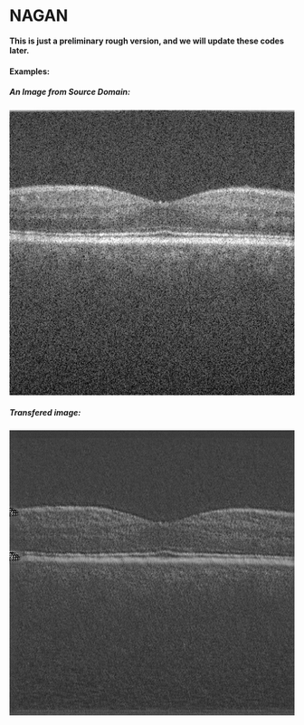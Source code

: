 # NAGAN

**This is just a preliminary rough version, and we will update these codes later.**


#### Examples:

##### An Image from Source Domain:

![source](Group1_Volume2-6_orginal.png)

##### Transfered image:

![transfer](Group1_Volume2-6.png)


